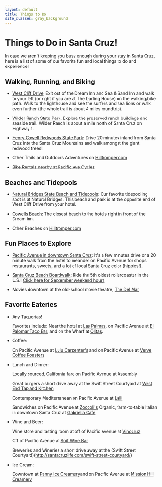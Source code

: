 ```yaml
---
layout: default
title: Things to Do
site_classes: gray_background
---
```


Things to Do in Santa Cruz!
============

In case we aren't keeping you busy enough during your stay in Santa Cruz, here is a list of some of our favorite fun and local things to do and experience!


Walking, Running, and Biking
----------------
- [West Cliff Drive](http://hilltromper.com/article/west-cliff-drive): Exit out of the Dream Inn and Sea & Sand Inn and walk to your left (or right if you are at The Darling House) on the walking/bike path. Walk to the lighthouse and see the surfers and sea lions or walk even further (the whole trail is about 4 miles roundtrip).

- [Wilder Ranch State Park](http://hilltromper.com/article/wilder-ranch): Explore the preserved ranch buildings and seaside trail. Wilder Ranch is about a mile north of Santa Cruz on Highway 1.

- [Henry Cowell Redwoods State Park](http://hilltromper.com/article/henry-cowell): Drive 20 minutes inland from Santa Cruz into the Santa Cruz Mountains and walk amongst the giant redwood trees!

- Other Trails and Outdoors Adventures on [Hilltromper.com](http://hilltromper.com/parks-and-recreation)

- [Bike Rentals nearby at Pacific Ave Cycles](http://www.yelp.com/biz/pacific-ave-cycles-santa-cruz-2)


Beaches and Tidepools
---------------------
- [Natural Bridges State Beach and Tidepools](http://hilltromper.com/article/natural-bridges-state-beach): Our favorite tidepooling spot is at Natural Bridges. This beach and park is at the opposite end of West Cliff Drive from your hotel.
  
- [Cowells Beach](http://hilltromper.com/article/cowells): The closest beach to the hotels right in front of the Dream Inn.

- Other Beaches on [Hilltromper.com](http://hilltromper.com/parks-and-recreation)


Fun Places to Explore
---------------------
- [Pacific Avenue in downtown Santa Cruz](https://www.google.com/maps/dir/Sea+and+Sand+Inn,+201+W+Cliff+Dr,+Santa+Cruz,+CA+95060/Hoffman's+Downtown,+1102+Pacific+Ave,+Santa+Cruz,+CA+95060/@36.9664432,-122.0339618,15z/data=!4m15!4m14!1m5!1m1!1s0x808e6a9a97339a6f:0xa34ec9166670bf53!2m2!1d-122.025447!2d36.960861!1m5!1m1!1s0x808e402794c6a1ab:0xe49b4a53733d74df!2m2!1d-122.025246!2d36.972026!3e0!5i2): It's a few minutes drive or a 20 minute walk from the hotel to meander on Pacific Avenue for shops, restaurants, sweets, and a lot of local Santa Cruz color (hippies!).

- [Santa Cruz Beach Boardwalk](http://beachboardwalk.com/): Ride the 5th oldest rollercoaster in the U.S.! [Click here for September weekend hours](http://beachboardwalk.com/hours/)

- Movies downtown at the old-school movie theatre, [The Del Mar](https://www.google.com/maps/place/Del+Mar+Theatre/@36.972481,-122.025426,17z/data=!3m1!4b1!4m2!3m1!1s0x808e4027c78dbe8b:0x32b0508b1a7d4e44)

Favorite Eateries
-----------------
- Any Taquerías!<p></p>Favorites include: Near the hotel at [Las Palmas](https://www.google.com/maps/place/Las+Palmas+Taco+Bar/@36.963941,-122.024871,17z/data=!3m1!4b1!4m2!3m1!1s0x808e6a9b1cdfb307:0x610c95b08f154b), on Pacific Avenue at [El Palomar Taco Bar](https://www.google.com/maps/place/El+Palomar/@36.974022,-122.026006,17z/data=!3m1!4b1!4m2!3m1!1s0x808e40263d4f495b:0xd9620cefb54e12f0), and on the Wharf at [Olitas](https://www.google.com/maps/place/Olitas+Cantina+%26+Grille/@36.958976,-122.018498,17z/data=!3m1!4b1!4m2!3m1!1s0x808e6a9afc81023b:0x9908643c8de3e8f5). 

- Coffee:

  On Pacific Avenue at [Lulu Carpenter's](https://www.google.com/maps/place/Lulu's+at+the+Octagon/@36.97506,-122.025636,17z/data=!3m1!4b1!4m2!3m1!1s0x808e40267330cef1:0x986cc54f561e3525) and on Pacific Avenue at [Verve Coffee Roasters](https://www.google.com/maps/search/verve+coffee/@36.97506,-122.025636,15z/data=!3m1!4b1)
  
- Lunch and Dinner:<p></p>
  
  Locally sourced, California fare on Pacific Avenue at [Assembly](https://www.google.com/maps/place/Assembly/@36.972032,-122.025434,17z/data=!3m1!4b1!4m2!3m1!1s0x808e4027bfeed965:0x86446284b7efdc2b)<p></p>
  Great burgers a short drive away at the Swift Street Courtyard at [West End Tap and Kitchen](https://www.google.com/maps/place/West+End+Tap+and+Kitchen/@36.959201,-122.047307,19z/data=!3m1!4b1!4m2!3m1!1s0x808e6a7a2db5bdc9:0xa372cd3c71367db5)<p></p>
  Contemporary Mediterranean on Pacific Avenue at [Laili](https://www.google.com/maps/place/Laili+Restaurant/@36.975329,-122.026188,17z/data=!3m1!4b1!4m2!3m1!1s0x808e40260f331825:0x22723cf9d60f127b)<p></p>
  Sandwiches on Pacific Avenue at [Zoccoli's](https://www.google.com/maps/preview?ie=UTF-8&fb=1&gl=us&sll=36.976078,-122.026449&sspn=0.0263308,0.0439463&cid=14231456313119076022&q=Zoccoli%27s+Delicatessen&ei=1q0DVNfgCIrzgwSpn4Fg&sqi=2&ved=0CIIBEPwSMAs)
  Organic, farm-to-table Italian in downtown Santa Cruz at [Gabriella Cafe](https://www.google.com/maps/place/Gabriella+Cafe/@36.974705,-122.027457,17z/data=!3m1!4b1!4m2!3m1!1s0x808e4028ade98ebf:0xb10021e151f2747b)

- Wine and Beer:<p></p>
  
  Wine store and tasting room at off of Pacific Avenue at [Vinocruz](https://www.google.com/maps/place/Vinocruz/@36.974778,-122.025562,17z/data=!3m1!4b1!4m2!3m1!1s0x808e4026133fc1d7:0x16c6e0b0785c4147)<p></p>
  Off of Pacific Avenue at [Soif Wine Bar](https://www.google.com/maps/place/Soif+Restaurant+Wine+Bar+%26+Merchants/@36.97331,-122.026413,17z/data=!3m1!4b1!4m2!3m1!1s0x808e40262e165a15:0x57f88ef6cde775ff)<p></p>
  Breweries and Wineries a short drive away at the (Swift Street Courtyard)(http://santacruzlife.com/swift-street-courtyard/)

- Ice Cream:

  Downtown at [Penny Ice Creamery](https://www.google.com/maps/place/The+Penny+Ice+Creamery/@36.975329,-122.026188,17z/data=!4m2!3m1!1s0x808e4028b288686d:0x148bb4e5b52e6d01)and on Pacific Avenue at [Mission Hill Creamery](https://www.google.com/maps/place/The+Penny+Ice+Creamery/@36.975329,-122.026188,17z/data=!4m2!3m1!1s0x808e4028b288686d:0x148bb4e5b52e6d01)
